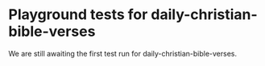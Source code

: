 # Playground tests for daily-christian-bible-verses
We are still awaiting the first test run for daily-christian-bible-verses.
